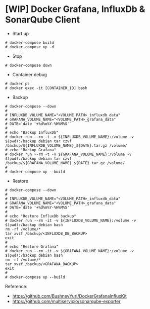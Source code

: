 # [WIP] Docker Grafana, InfluxDb & SonarQube Client

* Start up
```
# docker-compose build
# docker-compose up -d
```

* Stop
```
# docker-compose down
```

* Container debug
```
# docker ps 
# docker exec -it [CONTAINER_ID] bash
```

* Backup
```
# docker-compose --down
#
# INFLUXDB_VOLUME_NAME="<VOLUME_PATH>_influxdb_data"
# GRAFANA_VOLUME_NAME="<VOLUME_PATH>_grafana_data"
# DATE=`date '+%d%m%Y-%H%M%S'`
#
# echo "Backup InfluxDb"
# docker run --rm -t -v ${INFLUXDB_VOLUME_NAME}:/volume -v $(pwd):/backup debian tar czvf /backup/${INFLUXDB_VOLUME_NAME}_${DATE}.tar.gz /volume/
# echo "Backup Grafana"
# docker run --rm -t -v ${GRAFANA_VOLUME_NAME}:/volume -v $(pwd):/backup debian tar czvf /backup/${GRAFANA_VOLUME_NAME}_${DATE}.tar.gz /volume/
#
# docker-compose up --build
```

* Restore
```
# docker-compose --down
#
# INFLUXDB_VOLUME_NAME="<VOLUME_PATH>_influxdb_data"
# GRAFANA_VOLUME_NAME="<VOLUME_PATH>_grafana_data"
# DATE=`date '+%d%m%Y-%H%M%S'`
#
# echo "Restore InfluxDb backup"
# docker run --rm -it -v ${INFLUXDB_VOLUME_NAME}:/volume -v $(pwd):/backup debian bash
rm -rf /volume/*
tar xvzf /backup/<INFLUXDB_DB_BACKUP>
exit
#
# echo "Restore Grafana"
# docker run --rm -it -v ${GRAFANA_VOLUME_NAME}:/volume -v $(pwd):/backup debian bash
rm -rf /volume/*
tar xvzf /backup/<GRAFANA_BACKUP>
exit
#
# docker-compose up --build
```


Reference:

- https://github.com/BushnevYuri/DockerGrafanaInfluxKit
- https://github.com/multiservicio/sonarqube-exporter
